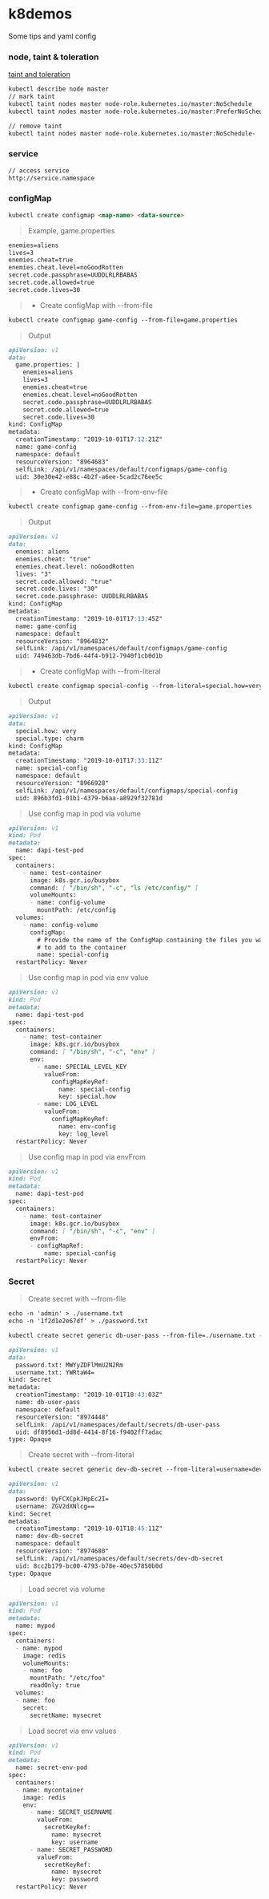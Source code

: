 # k8demos
 Some tips and yaml config

 ### node, taint & toleration
 [taint and toleration](https://kubernetes.io/docs/concepts/configuration/taint-and-toleration/)
 
 ```markdown
kubectl describe node master
// mark taint
kubectl taint nodes master node-role.kubernetes.io/master:NoSchedule
kubectl taint nodes master node-role.kubernetes.io/master:PreferNoSchedule

// remove taint
kubectl taint nodes master node-role.kubernetes.io/master:NoSchedule-
```
 
### service

```markdown
// access service
http://service.namespace
```


### configMap

```markdown
kubectl create configmap <map-name> <data-source>
```

> Example, game.properties

```markdown
enemies=aliens
lives=3
enemies.cheat=true
enemies.cheat.level=noGoodRotten
secret.code.passphrase=UUDDLRLRBABAS
secret.code.allowed=true
secret.code.lives=30
```

> - Create configMap with --from-file

```markdown
kubectl create configmap game-config --from-file=game.properties
```

> Output

```markdown
apiVersion: v1
data:
  game.properties: |
    enemies=aliens
    lives=3
    enemies.cheat=true
    enemies.cheat.level=noGoodRotten
    secret.code.passphrase=UUDDLRLRBABAS
    secret.code.allowed=true
    secret.code.lives=30
kind: ConfigMap
metadata:
  creationTimestamp: "2019-10-01T17:12:21Z"
  name: game-config
  namespace: default
  resourceVersion: "8964683"
  selfLink: /api/v1/namespaces/default/configmaps/game-config
  uid: 30e30e42-e88c-4b2f-a6ee-5cad2c76ee5c

```

> - Create configMap with --from-env-file

```markdown
kubectl create configmap game-config --from-env-file=game.properties
```

> Output

```markdown
apiVersion: v1
data:
  enemies: aliens
  enemies.cheat: "true"
  enemies.cheat.level: noGoodRotten
  lives: "3"
  secret.code.allowed: "true"
  secret.code.lives: "30"
  secret.code.passphrase: UUDDLRLRBABAS
kind: ConfigMap
metadata:
  creationTimestamp: "2019-10-01T17:13:45Z"
  name: game-config
  namespace: default
  resourceVersion: "8964832"
  selfLink: /api/v1/namespaces/default/configmaps/game-config
  uid: 749463db-7bd6-44f4-b912-7940f1cb0d1b

```

> - Create configMap with --from-literal

```markdown
kubectl create configmap special-config --from-literal=special.how=very --from-literal=special.type=charm
```

> Output

```markdown
apiVersion: v1
data:
  special.how: very
  special.type: charm
kind: ConfigMap
metadata:
  creationTimestamp: "2019-10-01T17:33:11Z"
  name: special-config
  namespace: default
  resourceVersion: "8966928"
  selfLink: /api/v1/namespaces/default/configmaps/special-config
  uid: 896b3fd1-01b1-4379-b6aa-a8929f32781d

```


> Use config map in pod via volume

```markdown
apiVersion: v1
kind: Pod
metadata:
  name: dapi-test-pod
spec:
  containers:
    - name: test-container
      image: k8s.gcr.io/busybox
      command: [ "/bin/sh", "-c", "ls /etc/config/" ]
      volumeMounts:
      - name: config-volume
        mountPath: /etc/config
  volumes:
    - name: config-volume
      configMap:
        # Provide the name of the ConfigMap containing the files you want
        # to add to the container
        name: special-config
  restartPolicy: Never
```

> Use config map in pod via env value

```markdown
apiVersion: v1
kind: Pod
metadata:
  name: dapi-test-pod
spec:
  containers:
    - name: test-container
      image: k8s.gcr.io/busybox
      command: [ "/bin/sh", "-c", "env" ]
      env:
        - name: SPECIAL_LEVEL_KEY
          valueFrom:
            configMapKeyRef:
              name: special-config
              key: special.how
        - name: LOG_LEVEL
          valueFrom:
            configMapKeyRef:
              name: env-config
              key: log_level
  restartPolicy: Never
```


> Use config map in pod via envFrom

```markdown
apiVersion: v1
kind: Pod
metadata:
  name: dapi-test-pod
spec:
  containers:
    - name: test-container
      image: k8s.gcr.io/busybox
      command: [ "/bin/sh", "-c", "env" ]
      envFrom:
      - configMapRef:
          name: special-config
  restartPolicy: Never
```



### Secret

> Create secret with --from-file

```markdown
echo -n 'admin' > ./username.txt
echo -n '1f2d1e2e67df' > ./password.txt

kubectl create secret generic db-user-pass --from-file=./username.txt --from-file=./password.txt

```

```markdown
apiVersion: v1
data:
  password.txt: MWYyZDFlMmU2N2Rm
  username.txt: YWRtaW4=
kind: Secret
metadata:
  creationTimestamp: "2019-10-01T18:43:03Z"
  name: db-user-pass
  namespace: default
  resourceVersion: "8974448"
  selfLink: /api/v1/namespaces/default/secrets/db-user-pass
  uid: df8956d1-dd8d-4414-8f16-f9402ff7adac
type: Opaque

```


> Create secret with --from-literal
```markdown
kubectl create secret generic dev-db-secret --from-literal=username=devuser --from-literal=password='S!B\*d$zDsb'
```

```markdown
apiVersion: v1
data:
  password: UyFCXCpkJHpEc2I=
  username: ZGV2dXNlcg==
kind: Secret
metadata:
  creationTimestamp: "2019-10-01T18:45:11Z"
  name: dev-db-secret
  namespace: default
  resourceVersion: "8974680"
  selfLink: /api/v1/namespaces/default/secrets/dev-db-secret
  uid: 8cc2b179-bc00-4793-b78e-40ec57850b0d
type: Opaque

```


> Load secret via volume
```markdown
apiVersion: v1
kind: Pod
metadata:
  name: mypod
spec:
  containers:
  - name: mypod
    image: redis
    volumeMounts:
    - name: foo
      mountPath: "/etc/foo"
      readOnly: true
  volumes:
  - name: foo
    secret:
      secretName: mysecret
```
> Load secret via env values
```markdown
apiVersion: v1
kind: Pod
metadata:
  name: secret-env-pod
spec:
  containers:
  - name: mycontainer
    image: redis
    env:
      - name: SECRET_USERNAME
        valueFrom:
          secretKeyRef:
            name: mysecret
            key: username
      - name: SECRET_PASSWORD
        valueFrom:
          secretKeyRef:
            name: mysecret
            key: password
  restartPolicy: Never
```